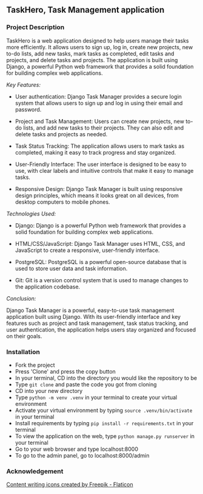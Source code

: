## TaskHero, Task Management application

### Project Description

TaskHero is a web application designed to help users manage their tasks more efficiently. It allows users to sign up, log in, create new projects, new to-do lists, add new tasks, mark tasks as completed, edit tasks and projects, and delete tasks and projects. The application is built using Django, a powerful Python web framework that provides a solid foundation for building complex web applications.

*Key Features:*

- User authentication: Django Task Manager provides a secure login system that allows users to sign up and log in using their email and password.

- Project and Task Management: Users can create new projects, new to-do lists, and add new tasks to their projects. They can also edit and delete tasks and projects as needed.

- Task Status Tracking: The application allows users to mark tasks as completed, making it easy to track progress and stay organized.

- User-Friendly Interface: The user interface is designed to be easy to use, with clear labels and intuitive controls that make it easy to manage tasks.

- Responsive Design: Django Task Manager is built using responsive design principles, which means it looks great on all devices, from desktop computers to mobile phones.

*Technologies Used:*

- Django: Django is a powerful Python web framework that provides a solid foundation for building complex web applications.

- HTML/CSS/JavaScript: Django Task Manager uses HTML, CSS, and JavaScript to create a responsive, user-friendly interface.

- PostgreSQL: PostgreSQL is a powerful open-source database that is used to store user data and task information.

- Git: Git is a version control system that is used to manage changes to the application codebase.

*Conclusion:*

Django Task Manager is a powerful, easy-to-use task management application built using Django. With its user-friendly interface and key features such as project and task management, task status tracking, and user authentication, the application helps users stay organized and focused on their goals.

### Installation
- Fork the project
- Press 'Clone' and press the copy button
- In your terminal, CD into the directory you would like the repository to be
- Type `git clone` and paste the  code you got from cloning
- CD into your new directory 
- Type `python -m venv .venv` in your terminal to create your virtual environment
- Activate your virtual environment by typing `source .venv/bin/activate` in your terminal
- Install requirements by typing `pip install -r requirements.txt` in your terminal
- To view the application on the web, type `python manage.py runserver` in your terminal
- Go to your web browser and type localhost:8000
- To go to the admin panel, go to localhost:8000/admin

### Acknowledgement 

<a href="https://www.flaticon.com/free-icons/content-writing" title="content writing icons">Content writing icons created by Freepik - Flaticon</a>
